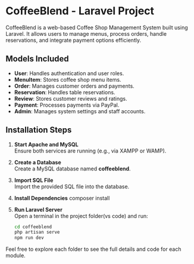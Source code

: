 # CoffeeBlend - Laravel Project

CoffeeBlend is a web-based Coffee Shop Management System built using Laravel. It allows users to manage menus, process orders, handle reservations, and integrate payment options efficiently.

## Models Included

- **User**: Handles authentication and user roles.
- **MenuItem**: Stores coffee shop menu items.
- **Order**: Manages customer orders and payments.
- **Reservation**: Handles table reservations.
- **Review**: Stores customer reviews and ratings.
- **Payment**: Processes payments via PayPal.
- **Admin**: Manages system settings and staff accounts.

## Installation Steps

1. **Start Apache and MySQL**  
   Ensure both services are running (e.g., via XAMPP or WAMP).

2. **Create a Database**  
   Create a MySQL database named **coffeeblend**.

3. **Import SQL File**  
   Import the provided SQL file into the database.

4. **Install Dependencies**
    composer install

5. **Run Laravel Server**  
   Open a terminal in the project folder(vs code) and run:
   ```bash
   cd coffeeblend
   php artisan serve
   npm run dev


Feel free to explore each folder to see the full details and code for each module.
